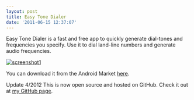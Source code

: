 ```yaml
---
layout: post
title: Easy Tone Dialer
date: '2011-06-15 12:37:07'
---
```



Easy Tone Dialer is a fast and free app to quickly generate dial-tones and frequencies you specify. Use it to dial land-line numbers and generate audio frequencies.

[![](http://66.147.244.180/~hunterda/content/images/2011/06/screenshot241-180x300.png "screenshot1")](http://66.147.244.180/~hunterda/content/images/2011/06/screenshot241.png)

You can download it from the Android Market [here](https://market.android.com/details?id=com.hunterdavis.easytonedialer).

Update 4/2012 This is now open source and hosted on GitHub. Check it out at [my GitHub page](https://github.com/huntergdavis).


